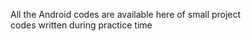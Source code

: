 All the Android codes are available here of small project
<br>
codes written during  practice time



